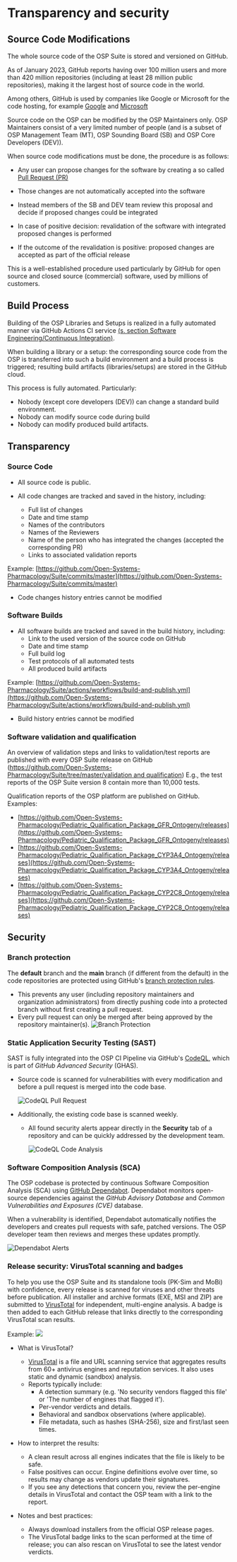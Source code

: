 # Transparency and security

## Source Code Modifications
The whole source code of the OSP Suite is stored and versioned on GitHub.

As of January 2023, GitHub reports having over 100 million users and more than 420 million repositories (including at least 28 million public repositories), making it the largest host of source code in the world.

Among others, GitHub is used by companies like Google or Microsoft for the code hosting, for example [Google](https://github.com/google) and [Microsoft](https://github.com/microsoft)

Source code on the OSP can be modified by the OSP Maintainers only. OSP Maintainers consist of a very limited number of people (and is a subset of OSP Management Team (MT), OSP Sounding Board (SB) and OSP Core Developers (DEV)).

When source code modifications must be done, the procedure is as follows:

* Any user can propose changes for the software by creating a so called [Pull Request (PR)](https://en.wikipedia.org/wiki/Distributed_version_control#Pull_requests)

* Those changes are not automatically accepted into the software

* Instead members of the SB and DEV team review this proposal and decide if proposed changes could be integrated

* In case of positive decision: revalidation of the software with integrated proposed changes is performed

* If the outcome of the revalidation is positive: proposed changes are accepted as part of the official release

This is a well-established procedure used particularly by GitHub for open source and closed source (commercial) software, used by millions of customers.

## Build Process
Building of the OSP Libraries and Setups is realized in a fully automated manner via GitHub Actions CI service [(s. section Software Engineering/Continuous Integration)](software-engineering.md#continuous-integration).<!-- this link works but the link checker identifies it as not working -->

When building a library or a setup: the corresponding source code from the OSP is transferred into such a build environment and a build process is triggered; resulting build artifacts (libraries/setups) are stored in the GitHub cloud.

This process is fully automated. Particularly:
* Nobody (except core developers (DEV)) can change a standard build environment.
* Nobody can modify source code during build
* Nobody can modify produced build artifacts.

## Transparency

### Source Code

* All source code is public.

* All code changes are tracked and saved in the history, including:

  * Full list of changes
  * Date and time stamp
  * Names of the contributors
  * Names of the Reviewers
  * Name of the person who has integrated the changes (accepted the corresponding PR)
  * Links to associated validation reports
  

Example: [https://github.com/Open-Systems-Pharmacology/Suite/commits/master](https://github.com/Open-Systems-Pharmacology/Suite/commits/master)

* Code changes history entries cannot be modified

### Software Builds

* All software builds are tracked and saved in the build history, including:
  * Link to the used version of the source code on GitHub
  * Date and time stamp
  * Full build log
  * Test protocols of all automated tests
  * All produced build artifacts
  

Example: [https://github.com/Open-Systems-Pharmacology/Suite/actions/workflows/build-and-publish.yml](https://github.com/Open-Systems-Pharmacology/Suite/actions/workflows/build-and-publish.yml)

* Build history entries cannot be modified

### Software validation and qualification
An overview of validation steps and links to validation/test reports are published with every OSP Suite release on GitHub ([https://github.com/Open-Systems-Pharmacology/Suite/tree/master/validation and qualification](https://github.com/Open-Systems-Pharmacology/Suite/tree/master/validation%20and%20qualification)) E.g., the test reports of the OSP Suite version 8 contain more than 10,000 tests.

Qualification reports of the OSP platform are published on GitHub. Examples:

* [https://github.com/Open-Systems-Pharmacology/Pediatric_Qualification_Package_GFR_Ontogeny/releases](https://github.com/Open-Systems-Pharmacology/Pediatric_Qualification_Package_GFR_Ontogeny/releases)
* [https://github.com/Open-Systems-Pharmacology/Pediatric_Qualification_Package_CYP3A4_Ontogeny/releases](https://github.com/Open-Systems-Pharmacology/Pediatric_Qualification_Package_CYP3A4_Ontogeny/releases)
* [https://github.com/Open-Systems-Pharmacology/Pediatric_Qualification_Package_CYP2C8_Ontogeny/releases](https://github.com/Open-Systems-Pharmacology/Pediatric_Qualification_Package_CYP2C8_Ontogeny/releases)

## Security 

### Branch protection
The **default** branch and the **main** branch (if different from the default) in the code repositories are protected using GitHub's [branch protection rules](https://docs.github.com/en/repositories/configuring-branches-and-merges-in-your-repository/managing-protected-branches/managing-a-branch-protection-rule).

* This prevents any user (including repository maintainers and organization administrators) from directly pushing code into a protected branch without first creating a pull request.
* Every pull request can only be merged after being approved by the repository maintainer(s).
  ![Branch Protection](../assets/images/branch-protection.png) 

### Static Application Security Testing (SAST)

SAST is fully integrated into the OSP CI Pipeline via GitHub's [CodeQL](https://docs.github.com/en/code-security/code-scanning/introduction-to-code-scanning/about-code-scanning-with-codeql), which is part of _GitHub Advanced Security_ (GHAS).
* Source code is scanned for vulnerabilities with every modification and before a pull request is merged into the code base.
  
  ![CodeQL Pull Request](../assets/images/CodeQL_PR.png) 
  
* Additionally, the existing code base is scanned weekly.
  
  * All found security alerts appear directly in the **Security** tab of a repository and can be quickly addressed by the development team.
  
    ![CodeQL Code Analysis](../assets/images/CodeQL_CodeScanningResult.png) 



### Software Composition Analysis (SCA)

The OSP codebase is protected by continuous Software Composition Analysis (SCA) using [GitHub Dependabot](https://docs.github.com/code-security/dependabot). Dependabot monitors open-source dependencies against the _GitHub Advisory Database_ and _Common Vulnerabilities and Exposures (CVE)_ database.

When a vulnerability is identified, Dependabot automatically notifies the developers and creates pull requests with safe, patched versions. The OSP developer team then reviews and merges these updates promptly.

![Dependabot Alerts](../assets/images/DependabotAlerts.png) 

### Release security: VirusTotal scanning and badges

To help you use the OSP Suite and its standalone tools (PK-Sim and MoBi) with confidence, every release is scanned for viruses and other threats before publication. All installer and archive formats (EXE, MSI and ZIP) are submitted to [VirusTotal](https://www.virustotal.com) for independent, multi-engine analysis. 
A badge is then added to each GitHub release that links directly to the corresponding VirusTotal scan results. 

Example:
<a href="https://www.virustotal.com/gui/file/33f877bc926c5c3fe2634183a51938039b91664a23c545d201b2a6b8f061a531"><img src="https://img.shields.io/badge/Scanned%20by%20VirusTotal-000000?style=for-the-badge&logo=virustotal&logoColor=white&labelColor=blue&color=green"></a>

* What is VirusTotal?
  * [VirusTotal](https://www.virustotal.com/) is a file and URL scanning service that aggregates results from 60+ antivirus engines and reputation services. It also uses static and dynamic (sandbox) analysis.
  * Reports typically include:
    * A detection summary (e.g. 'No security vendors flagged this file' or 'The number of engines that flagged it').
    * Per-vendor verdicts and details.
    * Behavioral and sandbox observations (where applicable).
    * File metadata, such as hashes (SHA-256), size and first/last seen times.

* How to interpret the results:
  * A clean result across all engines indicates that the file is likely to be safe. 
  * False positives can occur. Engine definitions evolve over time, so results may change as vendors update their signatures.
  * If you see any detections that concern you, review the per-engine details in VirusTotal and contact the OSP team with a link to the report.

* Notes and best practices:
  * Always download installers from the official OSP release pages.
  * The VirusTotal badge links to the scan performed at the time of release; you can also rescan on VirusTotal to see the latest vendor verdicts.